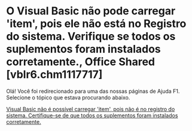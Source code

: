 
# O Visual Basic não pode carregar 'item', pois ele não está no Registro do sistema. Verifique se todos os suplementos foram instalados corretamente., Office Shared [vblr6.chm1117717]

Olá! Você foi redirecionado para uma das nossas páginas de Ajuda F1. Selecione o tópico que estava procurando abaixo.

[Visual Basic não é possível carregar 'item', pois não é no registro do sistema. Certifique-se de que todos os suplementos foram instalados corretamente.](http://msdn.microsoft.com/library/b5a8460b-440f-2cda-fa62-e15cef669758%28Office.15%29.aspx)

